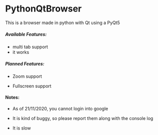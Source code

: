 # PythonQtBrowser
This is a browser made in python with Qt using a PyQt5

##### Available Features:
- multi tab support
- it works

##### Planned Features:
- Zoom support

- Fullscreen support


#### Notes:
- As of 21/11/2020, you cannot login into google
- It is kind of buggy, so please report them along with the console log

- It is slow
